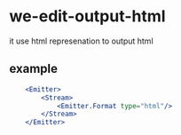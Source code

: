 # we-edit-output-html

it use html represenation to output html

## example

```jsx
	<Emitter>
		<Stream>
			<Emitter.Format type="html"/>
		</Stream>
	</Emitter>
```